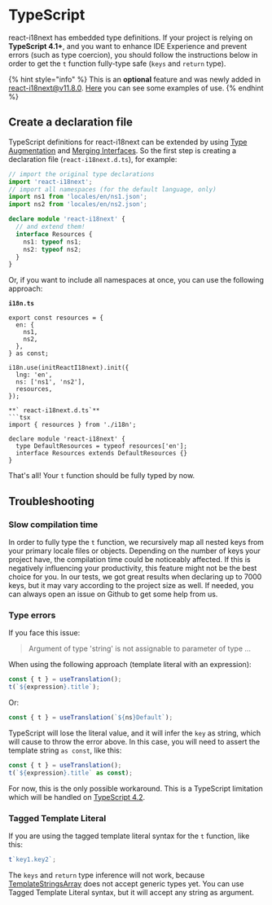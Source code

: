 # TypeScript

react-i18next has embedded type definitions. If your project is relying on **TypeScript 4.1+**, and you want to enhance IDE Experience and prevent errors \(such as type coercion\), you should follow the instructions below in order to get the `t` function fully-type safe \(`keys` and `return` type\).

{% hint style="info" %}
This is an **optional** feature and was newly added in react-i18next@v11.8.0. [Here](https://github.com/i18next/react-i18next/tree/master/example/react-typescript4.1) you can see some examples of use.
{% endhint %}

## Create a declaration file

TypeScript definitions for react-i18next can be extended by using [Type Augmentation](https://www.typescriptlang.org/docs/handbook/declaration-merging.html#module-augmentation) and [Merging Interfaces](https://www.typescriptlang.org/docs/handbook/declaration-merging.html#merging-interfaces). So the first step is creating a declaration file \(`react-i18next.d.ts`\), for example:

```typescript
// import the original type declarations
import 'react-i18next';
// import all namespaces (for the default language, only)
import ns1 from 'locales/en/ns1.json';
import ns2 from 'locales/en/ns2.json';

declare module 'react-i18next' {
  // and extend them!
  interface Resources {
    ns1: typeof ns1;
    ns2: typeof ns2;
  }
}
```

Or, if you want to include all namespaces at once, you can use the following approach:

**`i18n.ts`**
```tsx
export const resources = {
  en: {
    ns1,
    ns2,
  },
} as const;

i18n.use(initReactI18next).init({
  lng: 'en',
  ns: ['ns1', 'ns2'],
  resources,
});

**` react-i18next.d.ts`**
```tsx
import { resources } from './i18n';

declare module 'react-i18next' {
  type DefaultResources = typeof resources['en'];
  interface Resources extends DefaultResources {}
}
```

That's all! Your `t` function should be fully typed by now.

## Troubleshooting

### Slow compilation time

In order to fully type the `t` function, we recursively map all nested keys from your primary locale files or objects. Depending on the number of keys your project have, the compilation time could be noticeably affected. If this is negatively influencing your productivity, this feature might not be the best choice for you. In our tests, we got great results when declaring up to 7000 keys, but it may vary according to the project size as well. If needed, you can always open an issue on Github to get some help from us.

### Type errors

If you face this issue:

> Argument of type 'string' is not assignable to parameter of type ...

When using the following approach \(template literal with an expression\):

```typescript
const { t } = useTranslation();
t(`${expression}.title`);
```

Or:

```typescript
const { t } = useTranslation(`${ns}Default`);
```

TypeScript will lose the literal value, and it will infer the `key` as string, which will cause to throw the error above. In this case, you will need to assert the template string `as const`, like this:

```typescript
const { t } = useTranslation();
t(`${expression}.title` as const);
```

For now, this is the only possible workaround. This is a TypeScript limitation which will be handled on [TypeScript 4.2](https://devblogs.microsoft.com/typescript/announcing-typescript-4-2-beta/#smarter-type-alias-preservation).

### Tagged Template Literal

If you are using the tagged template literal syntax for the `t` function, like this:

```typescript
t`key1.key2`;
```

The `keys` and `return` type inference will not work, because [TemplateStringsArray](https://github.com/microsoft/TypeScript/issues/33304) does not accept generic types yet. You can use Tagged Template Literal syntax, but it will accept any string as argument.

